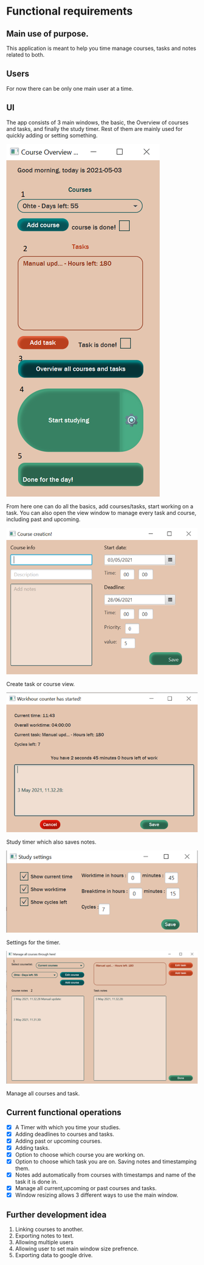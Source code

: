 # Functional requirements

## Main use of purpose.

This application is meant to help you time manage courses, tasks and notes related to both. 

## Users

For now there can be only one main user at a time. 

## UI


The app  consists of 3 main windows, the basic, the Overview of courses and tasks, and finally the study timer. Rest of them are mainly used for quickly adding or setting something.

![Päänäkymä](https://github.com/KirillosTY/Course-Overview-System/blob/78b398dc1fc88955ed4f3f276a204dd6863098b7/Documentation/Kuvat/basic%20UI.png)

From here one can do all the basics, add courses/tasks, start working on a task. You can also open the view window to manage every task and course, including past and upcoming.

![Create](https://github.com/KirillosTY/Course-Overview-System/blob/78b398dc1fc88955ed4f3f276a204dd6863098b7/Documentation/Kuvat/basicUIcreate.png)
 
 Create task or course view.
 
 ![Timer](https://github.com/KirillosTY/Course-Overview-System/blob/78b398dc1fc88955ed4f3f276a204dd6863098b7/Documentation/Kuvat/BasicUIStart.png)
  
  Study timer which also saves notes.

![Asetukset](https://github.com/KirillosTY/Course-Overview-System/blob/78b398dc1fc88955ed4f3f276a204dd6863098b7/Documentation/Kuvat/BasicUIStartsettings.png)

Settings for the timer.

![ManageCourses](https://github.com/KirillosTY/Course-Overview-System/blob/78b398dc1fc88955ed4f3f276a204dd6863098b7/Documentation/Kuvat/editCreateAll.png)

Manage all courses and task.

##  Current functional operations
 - [x]  A Timer with which you time your studies.
 - [x] Adding deadlines to courses and tasks.
 - [x] Adding past or upcoming courses. 
 - [x] Adding tasks.
 - [x] Option to choose which course you are working on.
 - [x] Option to choose which task you are on. Saving notes and timestamping them.
- [x] Notes add automatically from courses with timestamps and name of the task it is done in.
 -[x] Manage all current,upcoming or past  courses and tasks.
 -[x] Window resizing allows 3 different ways to use the main window.

## Further development idea
 1. Linking courses to another.
 2. Exporting notes to text.
 3. Allowing multiple users
 4. Allowing user to set main window size prefrence.
 5. Exporting data to google drive.
 
